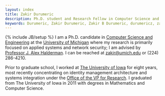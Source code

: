 ```yaml
---
layout: index
title: Zakir Durumeric
description: Ph.D. student and Research Fellow in Computer Science and Engineering at the University of Michigan.
keywords: Durumeric, Zakir Durumeric, Zakir B Durumeric, durumericz, zakirbpd, zakird, Zakir B P Durumeric, Mining Your Ps and Qs
---
```

{% include JB/setup %}
I am a Ph.D. candidate in [Computer Science and Engineering](https://www.cse.umich.edu/) at the [University of Michigan](http://www.umich.edu) where my research is primarily focused on applied systems and network security; I am advised by [Professor J. Alex Halderman](https://jhalderm.com/). I can be reached at [zakir@umich.edu](mailto:zakir@umich.edu) or (224) 286-4210.
	
Prior to graduate school, I worked at [The University of Iowa](http://www.uiowa.edu) for eight years, most recently concentrating on identity management architecture and systems integration under the [Office of the VP for Research](https://research.uiowa.edu). I graduated from The University of Iowa in 2011 with degrees in Mathematics and Computer Science. 

